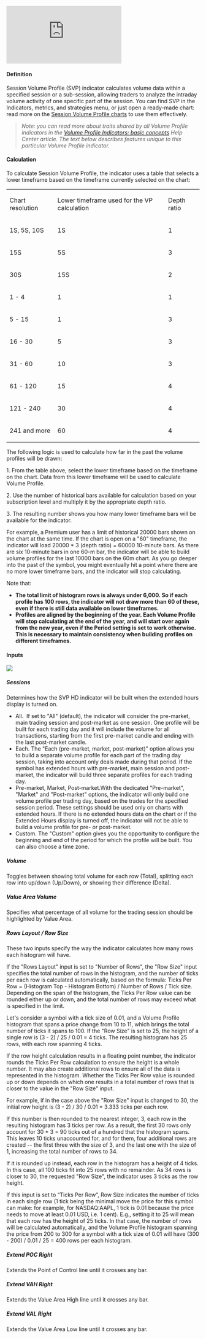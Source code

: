 #### <iframe src="https://www.youtube.com/embed/jYv_HKxEcVw??si=XEHWu_A3HVZHvnXW&amp;wmode=opaque" frameborder="0" allowfullscreen=""></iframe>  

#### Definition

Session Volume Profile (SVP) indicator calculates volume data within a specified session or a sub-session, allowing traders to analyze the intraday volume activity of one specific part of the session. You can find SVP in the Indicators, metrics, and strategies menu, or just open a ready-made chart: read more on the [Session Volume Profile charts](https://www.tradingview.com/support/solutions/43000745275/) to use them effectively.

> _Note: you can read more about traits shared by all Volume Profile indicators in the_ _[Volume Profile Indicators: basic concepts](https://www.tradingview.com/chart/?solution=43000502040)_ _Help Center article. The text below describes features unique to this particular Volume Profile indicator._

#### Calculation

To calculate Session Volume Profile, the indicator uses a table that selects a lower timeframe based on the timeframe currently selected on the chart: 

<table><tbody><tr><td><p>Chart resolution</p></td><td><p>Lower timeframe used for the VP calculation</p></td><td><p>Depth ratio</p></td></tr><tr><td><p>1S, 5S, 10S</p></td><td><p>1S</p></td><td><p>1</p></td></tr><tr><td><p>15S</p></td><td><p>5S</p></td><td><p>3</p></td></tr><tr><td><p>30S</p></td><td><p>15S</p></td><td><p>2</p></td></tr><tr><td><p>1 - 4</p></td><td><p>1</p></td><td><p>1</p></td></tr><tr><td><p>5 - 15</p></td><td><p>1</p></td><td><p>3</p></td></tr><tr><td><p>16 - 30</p></td><td><p>5</p></td><td><p>3</p></td></tr><tr><td><p>31 - 60</p></td><td><p>10</p></td><td><p>3</p></td></tr><tr><td><p>61 - 120</p></td><td><p>15</p></td><td><p>4</p></td></tr><tr><td><p>121 - 240</p></td><td><p>30</p></td><td><p>4</p></td></tr><tr><td><p>241 and more</p></td><td><p>60</p></td><td><p>4</p></td></tr></tbody></table>

The following logic is used to calculate how far in the past the volume profiles will be drawn:

1\. From the table above, select the lower timeframe based on the timeframe on the chart. Data from this lower timeframe will be used to calculate Volume Profile.

2\. Use the number of historical bars available for calculation based on your subscription level and multiply it by the appropriate depth ratio.

3\. The resulting number shows you how many lower timeframe bars will be available for the indicator. 

For example, a Premium user has a limit of historical 20000 bars shown on the chart at the same time. If the chart is open on a "60" timeframe, the indicator will load 20000 \* 3 (depth ratio) = 60000 10-minute bars. As there are six 10-minute bars in one 60-m bar, the indicator will be able to build volume profiles for the last 10000 bars on the 60m chart. As you go deeper into the past of the symbol, you might eventually hit a point where there are no more lower timeframe bars, and the indicator will stop calculating.

Note that:

-   **The total limit of histogram rows is always under 6,000. So if each profile has 100 rows, the indicator will not draw more than 60 of these, even if there is still data available on lower timeframes.**
-   **Profiles are aligned by the beginning of the year. Each Volume Profile will stop calculating at the end of the year, and will start over again from the new year, even if the Period setting is set to work otherwise. This is necessary to maintain consistency when building profiles on different timeframes.** 

#### **Inputs**

**![](https://s3.amazonaws.com/cdn.freshdesk.com/data/helpdesk/attachments/production/43411998930/original/2TTo4E1HfSmFuUm2EqK6937EoxRo3YDkVQ.png?1684838327)**

##### Sessions

Determines how the SVP HD indicator will be built when the extended hours display is turned on. 

-   All.  If set to "All" (default), the indicator will consider the pre-market, main trading session and post-market as one session. One profile will be built for each trading day and it will include the volume for all transactions, starting from the first pre-market candle and ending with the last post-market candle. 
-   Each. The "Each (pre-market, market, post-market)" option allows you to build a separate volume profile for each part of the trading day session, taking into account only deals made during that period. If the symbol has extended hours with pre-market, main session and post-market, the indicator will build three separate profiles for each trading day. 
-   Pre-market, Market, Post-market.With the dedicated "Pre-market", "Market" and "Post-market" options, the indicator will only build one volume profile per trading day, based on the trades for the specified session period. These settings should be used only on charts with extended hours. If there is no extended hours data on the chart or if the Extended Hours display is turned off, the indicator will not be able to build a volume profile for pre- or post-market. 
-   Custom. The "Custom" option gives you the opportunity to configure the beginning and end of the period for which the profile will be built. You can also choose a time zone.

##### Volume

Toggles between showing total volume for each row (Total), splitting each row into up/down (Up/Down), or showing their difference (Delta).

##### Value Area Volume

Specifies what percentage of all volume for the trading session should be highlighted by Value Area.

##### Rows Layout / Row Size

These two inputs specify the way the indicator calculates how many rows each histogram will have.

If the "Rows Layout" input is set to "Number of Rows", the "Row Size" input specifies the total number of rows in the histogram, and the number of ticks per each row is calculated automatically, based on the formula: Ticks Per Row = (Histogram Top - Histogram Bottom) / Number of Rows / Tick size. Depending on the span of the histogram, the Ticks Per Row value can be rounded either up or down, and the total number of rows may exceed what is specified in the limit. 

Let's consider a symbol with a tick size of 0.01, and a Volume Profile histogram that spans a price change from 10 to 11, which brings the total number of ticks it spans to 100. If the "Row Size" is set to 25, the height of a single row is (3 - 2) / 25 / 0.01 = 4 ticks. The resulting histogram has 25 rows, with each row spanning 4 ticks.

If the row height calculation results in a floating point number, the indicator rounds the Ticks Per Row calculation to ensure the height is a whole number. It may also create additional rows to ensure all of the data is represented in the histogram. Whether the Ticks Per Row value is rounded up or down depends on which one results in a total number of rows that is closer to the value in the "Row Size" input.

For example, if in the case above the "Row Size" input is changed to 30, the initial row height is (3 - 2) / 30 / 0.01 = 3.333 ticks per each row.

If this number is then rounded to the nearest integer, 3, each row in the resulting histogram has 3 ticks per row. As a result, the first 30 rows only account for 30 \* 3 = 90 ticks out of a hundred that the histogram spans. This leaves 10 ticks unaccounted for, and for them, four additional rows are created -- the first three with the size of 3, and the last one with the size of 1, increasing the total number of rows to 34.

If it is rounded up instead, each row in the histogram has a height of 4 ticks. In this case, all 100 ticks fit into 25 rows with no remainder. As 34 rows is closer to 30, the requested "Row Size", the indicator uses 3 ticks as the row height. 

If this input is set to “Ticks Per Row”, Row Size indicates the number of ticks in each single row (1 tick being the minimal move the price for this symbol can make: for example, for NASDAQ:AAPL, 1 tick is 0.01 because the price needs to move at least 0.01 USD, i.e. 1 cent). E.g., setting it to 25 will mean that each row has the height of 25 ticks. In that case, the number of rows will be calculated automatically, and the Volume Profile histogram spanning the price from 200 to 300 for a symbol with a tick size of 0.01 will have (300 - 200) / 0.01 / 25 = 400 rows per each histogram.

##### Extend POC Right

Extends the Point of Control line until it crosses any bar.

##### Extend VAH Right

Extends the Value Area High line until it crosses any bar.

##### Extend VAL Right

Extends the Value Area Low line until it crosses any bar.
